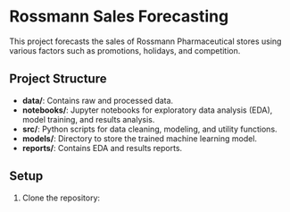 # Rossmann Sales Forecasting
This project forecasts the sales of Rossmann Pharmaceutical stores using various factors such as promotions, holidays, and competition.
## Project Structure
- **data/**: Contains raw and processed data.
- **notebooks/**: Jupyter notebooks for exploratory data analysis (EDA), model training, and results analysis.
- **src/**: Python scripts for data cleaning, modeling, and utility functions.
- **models/**: Directory to store the trained machine learning model.
- **reports/**: Contains EDA and results reports.
## Setup
1. Clone the repository:
